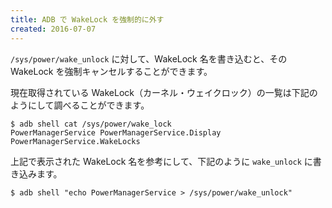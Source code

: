 ```yaml
---
title: ADB で WakeLock を強制的に外す
created: 2016-07-07
---
```


`/sys/power/wake_unlock` に対して、WakeLock 名を書き込むと、その WakeLock を強制キャンセルすることができます。

現在取得されている WakeLock（カーネル・ウェイクロック）の一覧は下記のようにして調べることができます。

```
$ adb shell cat /sys/power/wake_lock
PowerManagerService PowerManagerService.Display PowerManagerService.WakeLocks
```

上記で表示された WakeLock 名を参考にして、下記のように `wake_unlock` に書き込みます。

```
$ adb shell "echo PowerManagerService > /sys/power/wake_unlock"
```


